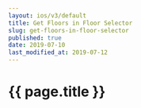 ```yaml
---
layout: ios/v3/default
title: Get Floors in Floor Selector
slug: get-floors-in-floor-selector
published: true
date: 2019-07-10
last_modified_at: 2019-07-12
---
```


# {{ page.title }}
